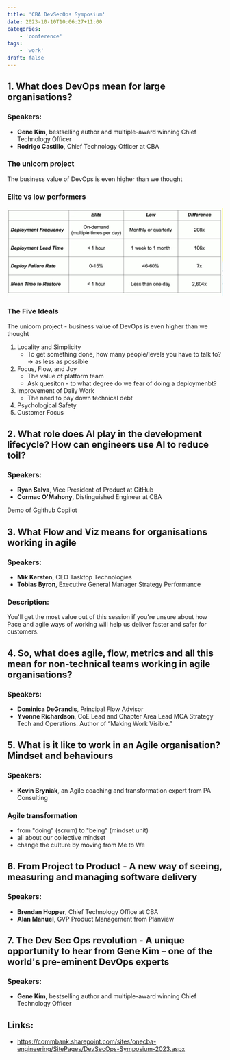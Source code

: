 ```yaml
---
title: 'CBA DevSecOps Symposium'
date: 2023-10-10T10:06:27+11:00
categories:
    - 'conference'
tags:
    - 'work'
draft: false
---
```


## 1. What does DevOps mean for large organisations?
### Speakers: 
- **Gene Kim**, bestselling author and multiple-award winning Chief Technology Officer
- **Rodrigo Castillo**, Chief Technology Officer at CBA

### The unicorn project 
The business value of DevOps is even higher than we thought

### Elite vs low performers
![Elite vs low performers](elite-vs-low-performer.png)

### The Five Ideals
The unicorn project - business value of DevOps is even higher than we thought
1. Locality and Simplicity
    * To get something done, how many people/levels you have to talk to? -> as less as possible
2. Focus, Flow, and Joy
    * The value of platform team
    * Ask quesiton - to what degree do we fear of doing a deploymenbt?
3. Improvement of Daily Work
    * The need to pay down technical debt
4. Psychological Safety
5. Customer Focus


## 2. What role does AI play in the development lifecycle? How can engineers use AI to reduce toil? 
### Speakers: 
- **Ryan Salva**, Vice President of Product at GitHub
- **Cormac O'Mahony**, Distinguished Engineer at CBA

Demo of Ggithub Copilot


## 3. What Flow and Viz means for organisations working in agile
### Speakers: 
- **Mik Kersten**, CEO Tasktop Technologies
- **Tobias Byron**, Executive General Manager Strategy Performance
### Description:
You'll get the most value out of this session if you're unsure about how Pace and agile ways of working will help us deliver faster and safer for customers.

## 4. So, what does agile, flow, metrics and all this mean for non-technical teams working in agile organisations?
### Speakers: 
- **Dominica DeGrandis**, Principal Flow Advisor
- **Yvonne Richardson**, CoE Lead and Chapter Area Lead MCA Strategy Tech and Operations. Author of “Making Work Visible.”

## 5. What is it like to work in an Agile organisation?Mindset and behaviours 
### Speakers: 
- **Kevin Bryniak**, an Agile coaching and transformation expert from PA Consulting

### Agile transformation 
* from "doing" (scrum) to "being" (mindset unit)
* all about our collective mindset
* change the culture by moving from Me to We

## 6. From Project to Product - A new way of seeing, measuring and managing software delivery
### Speakers:  
- **Brendan Hopper**, Chief Technology Office at CBA
- **Alan Manuel**, GVP Product Management from Planview



## 7. The Dev Sec Ops revolution - A unique opportunity to hear from Gene Kim – one of the world's pre-eminent DevOps experts 
### Speakers:  
- **Gene Kim**, bestselling author and multiple-award winning Chief Technology Officer

## Links:
* https://commbank.sharepoint.com/sites/onecba-engineering/SitePages/DevSecOps-Symposium-2023.aspx
